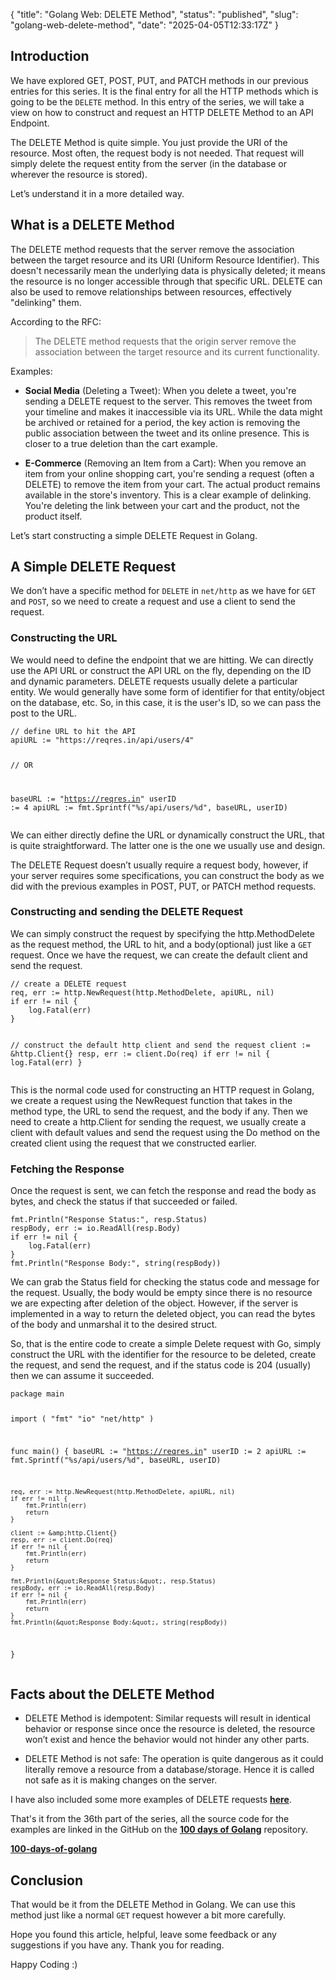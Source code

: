 {
  "title": "Golang Web: DELETE Method",
  "status": "published",
  "slug": "golang-web-delete-method",
  "date": "2025-04-05T12:33:17Z"
}

<h2>Introduction</h2>
<p>We have explored GET, POST, PUT, and PATCH methods in our previous entries for this series. It is the final entry for all the HTTP methods which is going to be the <code>DELETE</code> method. In this entry of the series, we will take a view on how to construct and request an HTTP DELETE Method to an API Endpoint.</p>
<p>The DELETE Method is quite simple. You just provide the URI of the resource. Most often, the request body is not needed. That request will simply delete the request entity from the server (in the database or wherever the resource is stored).</p>
<p>Let’s understand it in a more detailed way.</p>
<h2>What is a DELETE Method</h2>
<p>The DELETE method requests that the server remove the association between the target resource and its URI (Uniform Resource Identifier). This doesn't necessarily mean the underlying data is physically deleted; it means the resource is no longer accessible through that specific URL. DELETE can also be used to remove relationships between resources, effectively &quot;delinking&quot; them.</p>
<p>According to the RFC:</p>
<blockquote>
<p>The DELETE method requests that the origin server remove the association between the target resource and its current functionality.</p>
</blockquote>
<p>Examples:</p>
<ul>
<li>
<p><strong>Social Media</strong> (Deleting a Tweet): When you delete a tweet, you're sending a DELETE request to the server. This removes the tweet from your timeline and makes it inaccessible via its URL. While the data might be archived or retained for a period, the key action is removing the public association between the tweet and its online presence. This is closer to a true deletion than the cart example.</p>
</li>
<li>
<p><strong>E-Commerce</strong> (Removing an Item from a Cart): When you remove an item from your online shopping cart, you're sending a request (often a DELETE) to remove the item from your cart. The actual product remains available in the store's inventory. This is a clear example of delinking. You're deleting the link between your cart and the product, not the product itself.</p>
</li>
</ul>
<p>Let’s start constructing a simple DELETE Request in Golang.</p>
<h2>A Simple DELETE Request</h2>
<p>We don’t have a specific method for <code>DELETE</code> in <code>net/http</code> as we have for <code>GET</code> and <code>POST</code>, so we need to create a request and use a client to send the request.</p>
<h3>Constructing the URL</h3>
<p>We would need to define the endpoint that we are hitting. We can directly use the API URL or construct the API URL on the fly, depending on the ID and dynamic parameters. DELETE requests usually delete a particular entity. We would generally have some form of identifier for that entity/object on the database, etc. So, in this case, it is the user's ID, so we can pass the post to the URL.</p>
<pre><code class="language-go">// define URL to hit the API
apiURL := &quot;https://reqres.in/api/users/4&quot;

// OR

baseURL := &quot;https://reqres.in&quot;
userID := 4
apiURL := fmt.Sprintf(&quot;%s/api/users/%d&quot;, baseURL, userID)
</code></pre>
<p>We can either directly define the URL or dynamically construct the URL, that is quite straightforward. The latter one is the one we usually use and design.</p>
<p>The DELETE Request doesn’t usually require a request body, however, if your server requires some specifications, you can construct the body as we did with the previous examples in POST, PUT, or PATCH method requests.</p>
<h3>Constructing and sending the DELETE Request</h3>
<p>We can simply construct the request by specifying the http.MethodDelete as the request method, the URL to hit, and a body(optional) just like a <code>GET</code> request. Once we have the request, we can create the default client and send the request.</p>
<pre><code class="language-go">// create a DELETE request
req, err := http.NewRequest(http.MethodDelete, apiURL, nil)
if err != nil {
	log.Fatal(err)
}

// construct the default http client and send the request
client := &amp;http.Client{}
resp, err := client.Do(req)
if err != nil {
	log.Fatal(err)
}
</code></pre>
<p>This is the normal code used for constructing an HTTP request in Golang, we create a request using the NewRequest function that takes in the method type, the URL to send the request, and the body if any. Then we need to create a http.Client for sending the request, we usually create a client with default values and send the request using the Do method on the created client using the request that we constructed earlier.</p>
<h3>Fetching the Response</h3>
<p>Once the request is sent, we can fetch the response and read the body as bytes, and check the status if that succeeded or failed.</p>
<pre><code class="language-go">fmt.Println(&quot;Response Status:&quot;, resp.Status)
respBody, err := io.ReadAll(resp.Body)
if err != nil {
    log.Fatal(err)
}
fmt.Println(&quot;Response Body:&quot;, string(respBody))
</code></pre>
<p>We can grab the Status field for checking the status code and message for the request. Usually, the body would be empty since there is no resource we are expecting after deletion of the object. However, if the server is implemented in a way to return the deleted object, you can read the bytes of the body and unmarshal it to the desired struct.</p>
<p>So, that is the entire code to create a simple Delete request with Go, simply construct the URL with the identifier for the resource to be deleted, create the request, and send the request, and if the status code is 204 (usually) then we can assume it succeeded.</p>
<pre><code class="language-go">package main

import (
	&quot;fmt&quot;
	&quot;io&quot;
	&quot;net/http&quot;
)

func main() {
	baseURL := &quot;https://reqres.in&quot;
	userID := 2
	apiURL := fmt.Sprintf(&quot;%s/api/users/%d&quot;, baseURL, userID)

	req, err := http.NewRequest(http.MethodDelete, apiURL, nil)
	if err != nil {
		fmt.Println(err)
		return
	}

	client := &amp;http.Client{}
	resp, err := client.Do(req)
	if err != nil {
		fmt.Println(err)
		return
	}

	fmt.Println(&quot;Response Status:&quot;, resp.Status)
	respBody, err := io.ReadAll(resp.Body)
	if err != nil {
		fmt.Println(err)
		return
	}
	fmt.Println(&quot;Response Body:&quot;, string(respBody))
}
</code></pre>
<h2>Facts about the DELETE Method</h2>
<ul>
<li>
<p>DELETE Method is idempotent: Similar requests will result in identical behavior or response since once the resource is deleted, the resource won’t exist and hence the behavior would not hinder any other parts.</p>
</li>
<li>
<p>DELETE Method is not safe: The operation is quite dangerous as it could literally remove a resource from a database/storage. Hence it is called not safe as it is making changes on the server.</p>
</li>
</ul>
<p>I have also included some more examples of DELETE requests <a href="https://github.com/Mr-Destructive/100-days-of-golang/blob/main/web/methods/delete/"><strong>here</strong></a>.</p>
<p>That's it from the 36th part of the series, all the source code for the examples are linked in the GitHub on the <a href="https://github.com/Mr-Destructive/100-days-of-golang/tree/main/web/methods/delete/"><strong>100 days of Golang</strong></a> repository.</p>
<p><a href="https://github.com/Mr-Destructive/100-days-of-golang"><strong>100-days-of-golang</strong></a></p>
<h2>Conclusion</h2>
<p>That would be it from the DELETE Method in Golang. We can use this method just like a normal <code>GET</code> request however a bit more carefully.</p>
<p>Hope you found this article, helpful, leave some feedback or any suggestions if you have any. Thank you for reading.</p>
<p>Happy Coding :)</p>
